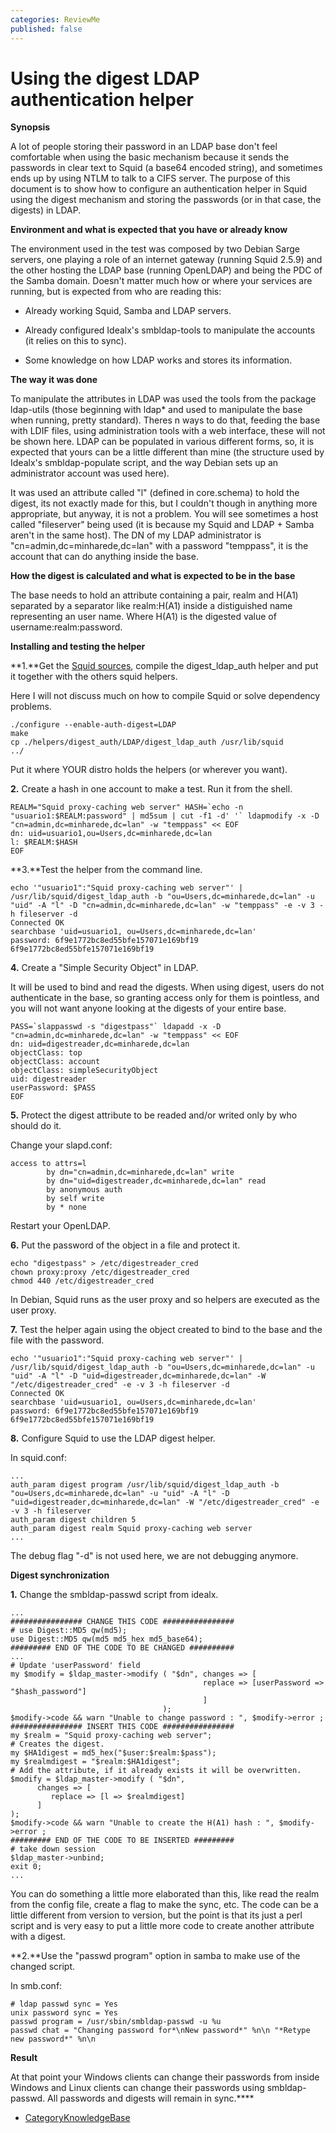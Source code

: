 ```yaml
---
categories: ReviewMe
published: false
---
```

# Using the digest LDAP authentication helper

**Synopsis**

A lot of people storing their password in an LDAP base don't feel
comfortable when using the basic mechanism because it sends the
passwords in clear text to Squid (a base64 encoded string), and
sometimes ends up by using NTLM to talk to a CIFS server. The purpose of
this document is to show how to configure an authentication helper in
Squid using the digest mechanism and storing the passwords (or in that
case, the digests) in LDAP.

**Environment and what is expected that you have or already know**

The environment used in the test was composed by two Debian Sarge
servers, one playing a role of an internet gateway (running Squid 2.5.9)
and the other hosting the LDAP base (running OpenLDAP) and being the PDC
of the Samba domain. Doesn't matter much how or where your services are
running, but is expected from who are reading this:

  - Already working Squid, Samba and LDAP servers.

  - Already configured Idealx's smbldap-tools to manipulate the accounts
    (it relies on this to sync).

  - Some knowledge on how LDAP works and stores its information.

**The way it was done**

To manipulate the attributes in LDAP was used the tools from the package
ldap-utils (those beginning with ldap\* and used to manipulate the base
when running, pretty standard). Theres n ways to do that, feeding the
base with LDIF files, using administration tools with a web interface,
these will not be shown here. LDAP can be populated in various different
forms, so, it is expected that yours can be a little different than mine
(the structure used by Idealx's smbldap-populate script, and the way
Debian sets up an administrator account was used here).

It was used an attribute called "l" (defined in core.schema) to hold the
digest, its not exactly made for this, but I couldn't though in anything
more appropriate, but anyway, it is not a problem. You will see
sometimes a host called "fileserver" being used (it is because my Squid
and LDAP + Samba aren't in the same host). The DN of my LDAP
administrator is "cn=admin,dc=minharede,dc=lan" with a password
"temppass", it is the account that can do anything inside the base.

**How the digest is calculated and what is expected to be in the base**

The base needs to hold an attribute containing a pair, realm and H(A1)
separated by a separator like realm:H(A1) inside a distiguished name
representing an user name. Where H(A1) is the digested value of
username:realm:password.

**Installing and testing the helper**

**1.**Get the [Squid sources](http://www.squid-cache.org/Versions/),
compile the digest_ldap_auth helper and put it together with the
others squid helpers.

Here I will not discuss much on how to compile Squid or solve dependency
problems.

    ./configure --enable-auth-digest=LDAP
    make
    cp ./helpers/digest_auth/LDAP/digest_ldap_auth /usr/lib/squid
    ../

Put it where YOUR distro holds the helpers (or wherever you want).

**2.** Create a hash in one account to make a test. Run it from the
shell.

    REALM="Squid proxy-caching web server" HASH=`echo -n "usuario1:$REALM:password" | md5sum | cut -f1 -d' '` ldapmodify -x -D "cn=admin,dc=minharede,dc=lan" -w "temppass" << EOF
    dn: uid=usuario1,ou=Users,dc=minharede,dc=lan
    l: $REALM:$HASH
    EOF

**3.**Test the helper from the command line.

    echo '"usuario1":"Squid proxy-caching web server"' | /usr/lib/squid/digest_ldap_auth -b "ou=Users,dc=minharede,dc=lan" -u "uid" -A "l" -D "cn=admin,dc=minharede,dc=lan" -w "temppass" -e -v 3 -h fileserver -d
    Connected OK
    searchbase 'uid=usuario1, ou=Users,dc=minharede,dc=lan'
    password: 6f9e1772bc8ed55bfe157071e169bf19
    6f9e1772bc8ed55bfe157071e169bf19

**4.** Create a "Simple Security Object" in LDAP.

It will be used to bind and read the digests. When using digest, users
do not authenticate in the base, so granting access only for them is
pointless, and you will not want anyone looking at the digests of your
entire base.

    PASS=`slappasswd -s "digestpass"` ldapadd -x -D "cn=admin,dc=minharede,dc=lan" -w "temppass" << EOF
    dn: uid=digestreader,dc=minharede,dc=lan
    objectClass: top
    objectClass: account
    objectClass: simpleSecurityObject
    uid: digestreader
    userPassword: $PASS
    EOF

**5.** Protect the digest attribute to be readed and/or writed only by
who should do it.

Change your slapd.conf:

    access to attrs=l
            by dn="cn=admin,dc=minharede,dc=lan" write
            by dn="uid=digestreader,dc=minharede,dc=lan" read
            by anonymous auth
            by self write
            by * none

Restart your OpenLDAP.

**6.** Put the password of the object in a file and protect it.

    echo "digestpass" > /etc/digestreader_cred
    chown proxy:proxy /etc/digestreader_cred
    chmod 440 /etc/digestreader_cred

In Debian, Squid runs as the user proxy and so helpers are executed as
the user proxy.

**7.** Test the helper again using the object created to bind to the
base and the file with the password.

    echo '"usuario1":"Squid proxy-caching web server"' | /usr/lib/squid/digest_ldap_auth -b "ou=Users,dc=minharede,dc=lan" -u "uid" -A "l" -D "uid=digestreader,dc=minharede,dc=lan" -W "/etc/digestreader_cred" -e -v 3 -h fileserver -d
    Connected OK
    searchbase 'uid=usuario1, ou=Users,dc=minharede,dc=lan'
    password: 6f9e1772bc8ed55bfe157071e169bf19
    6f9e1772bc8ed55bfe157071e169bf19

**8.** Configure Squid to use the LDAP digest helper.

In squid.conf:

    ...
    auth_param digest program /usr/lib/squid/digest_ldap_auth -b "ou=Users,dc=minharede,dc=lan" -u "uid" -A "l" -D "uid=digestreader,dc=minharede,dc=lan" -W "/etc/digestreader_cred" -e -v 3 -h fileserver
    auth_param digest children 5
    auth_param digest realm Squid proxy-caching web server
    ...

The debug flag "-d" is not used here, we are not debugging anymore.

**Digest synchronization**

**1.** Change the smbldap-passwd script from idealx.

    ...
    ################ CHANGE THIS CODE ################
    # use Digest::MD5 qw(md5);
    use Digest::MD5 qw(md5 md5_hex md5_base64);
    ######### END OF THE CODE TO BE CHANGED ##########
    ...
    # Update 'userPassword' field
    my $modify = $ldap_master->modify ( "$dn", changes => [
                                               replace => [userPassword => "$hash_password"]
                                               ]
                                      );
    $modify->code && warn "Unable to change password : ", $modify->error ;
    ################ INSERT THIS CODE ################
    my $realm = "Squid proxy-caching web server";
    # Creates the digest.
    my $HA1digest = md5_hex("$user:$realm:$pass");
    my $realmdigest = "$realm:$HA1digest";
    # Add the attribute, if it already exists it will be overwritten.
    $modify = $ldap_master->modify ( "$dn",
          changes => [
             replace => [l => $realmdigest]
          ]
    );
    $modify->code && warn "Unable to create the H(A1) hash : ", $modify->error ;
    ######### END OF THE CODE TO BE INSERTED #########
    # take down session
    $ldap_master->unbind;
    exit 0;
    ...

You can do something a little more elaborated than this, like read the
realm from the config file, create a flag to make the sync, etc. The
code can be a little different from version to version, but the point is
that its just a perl script and is very easy to put a little more code
to create another attribute with a digest.

**2.**Use the "passwd program" option in samba to make use of the
changed script.

In smb.conf:

    # ldap passwd sync = Yes
    unix password sync = Yes
    passwd program = /usr/sbin/smbldap-passwd -u %u
    passwd chat = "Changing password for*\nNew password*" %n\n "*Retype new password*" %n\n

**Result**

At that point your Windows clients can change their passwords from
inside Windows and Linux clients can change their passwords using
smbldap-passwd. All passwords and digests will remain in sync.****

  - [CategoryKnowledgeBase](/CategoryKnowledgeBase)
